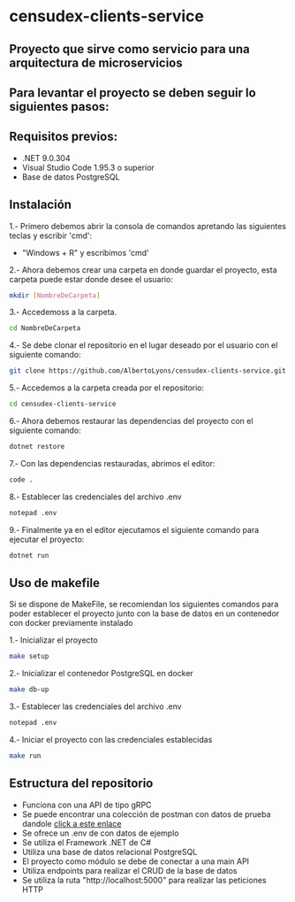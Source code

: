 # censudex-clients-service
## Proyecto que sirve como servicio para una arquitectura de microservicios
## Para levantar el proyecto se deben seguir lo siguientes pasos:

## Requisitos previos:
- .NET 9.0.304
- Visual Studio Code 1.95.3 o superior
- Base de datos PostgreSQL

## Instalación
1.- Primero debemos abrir la consola de comandos apretando las siguientes teclas y escribir 'cmd':

- "Windows + R" y escribimos 'cmd'

2.- Ahora debemos crear una carpeta en donde guardar el proyecto, esta carpeta puede estar donde desee el usuario:
```bash
mkdir [NombreDeCarpeta]
```
3.- Accedemoss a la carpeta.
```bash
cd NombreDeCarpeta
```
4.- Se debe clonar el repositorio en el lugar deseado por el usuario con el siguiente comando:
```bash
git clone https://github.com/AlbertoLyons/censudex-clients-service.git
```
5.- Accedemos a la carpeta creada por el repositorio:
```bash
cd censudex-clients-service
```
6.- Ahora debemos restaurar las dependencias del proyecto con el siguiente comando:
```bash
dotnet restore
```
7.- Con las dependencias restauradas, abrimos el editor:
```bash
code .
```
8.- Establecer las credenciales del archivo .env
```bash
notepad .env
```
9.- Finalmente ya en el editor ejecutamos el siguiente comando para ejecutar el proyecto:
```bash
dotnet run
```
## Uso de makefile
Si se dispone de MakeFile, se recomiendan los siguientes comandos para poder establecer el proyecto junto con la base de datos en un contenedor con docker previamente instalado

1.- Inicializar el proyecto
```bash
make setup
```
2.- Inicializar el contenedor PostgreSQL en docker
```bash
make db-up
```
3.- Establecer las credenciales del archivo .env
```bash
notepad .env
```
4.- Iniciar el proyecto con las credenciales establecidas
```bash
make run
```

## Estructura del repositorio
- Funciona con una API de tipo gRPC
- Se puede encontrar una colección de postman con datos de prueba dandole [click a este enlace](https://pm5555-1180.postman.co/workspace/censudex~d35666a5-243c-48a5-a764-be2248d7173f/collection/68f97e8bd2eca7ecf70c0480?action=share&creator=34959437)
- Se ofrece un .env de con datos de ejemplo
- Se utiliza el Framework .NET de C#
- Utiliza una base de datos relacional PostgreSQL
- El proyecto como módulo se debe de conectar a una main API
- Utiliza endpoints para realizar el CRUD de la base de datos
- Se utiliza la ruta "http://localhost:5000" para realizar las peticiones HTTP